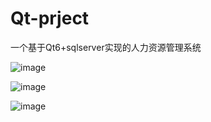 # Qt-prject
一个基于Qt6+sqlserver实现的人力资源管理系统

![image](https://github.com/user-attachments/assets/53fe18df-5531-4efb-b870-e1247d136100)

![image](https://github.com/user-attachments/assets/2634de89-5fae-493a-a378-903082d6ea76)

![image](https://github.com/user-attachments/assets/c9828309-07f7-4c5d-a849-ca97b5de1582)
